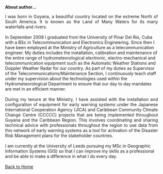 **About author...**

<div class="pull-left" style="text-align: justify">
I was born in Guyana, a beautiful country located on the extreme North of South America. It is known as the Land of Many Waters for its many waterfalls and rivers.
</div>
<br>
<div class="pull-left" style= text-align: justify">
In September 2008 I graduated from the University of Pinar Del Rio, Cuba with a BSc in Telecommunication and Electronics Engineering. Since then I have been employed at the Ministry of Agriculture as a telecommunication engineer. My duties includes the installation, calibration and maintenance of the entire range of hydrometeorological electronic, electro-mechanical and telecommunication equipment such as the Automatic Weather Stations and Doppler Weather Radar for our country. As part of my duties as Supervisor of the Telecommunications/Maintenance Section, I continuously teach staff under my supervision about the technologies used within the Hydrometeorological Department to ensure that our day to day mandates are met in an efficient manner. 
</div>
<br>
<div class="pull-left" style="text-align: justify">
During my tenure at the Ministry, I have assisted with the installation and configuration of equipment for early warning systems under the Japanese International Cooperation Agency (JICA) and Caribbean Community Climate Change Centre (CCCCC) projects that are being implemented throughout Guyana and the Caribbean Region. This involves coordinating and sharing technical advice with professionals throughout the region to use data from this network of early warning systems as a tool for activation of the Disaster Risk Management plans for the stakeholder countries.
</div>
<br>
<div>
 I am currently at the University of Leeds pursuing my MSc in Geographic Information Systems (GIS) so that I can improve my skills as a professional and be able to make a difference in what I do every day. 
  </div>
  <br>
<a href="https://haymadanny.github.io/">Back to Home</a>
